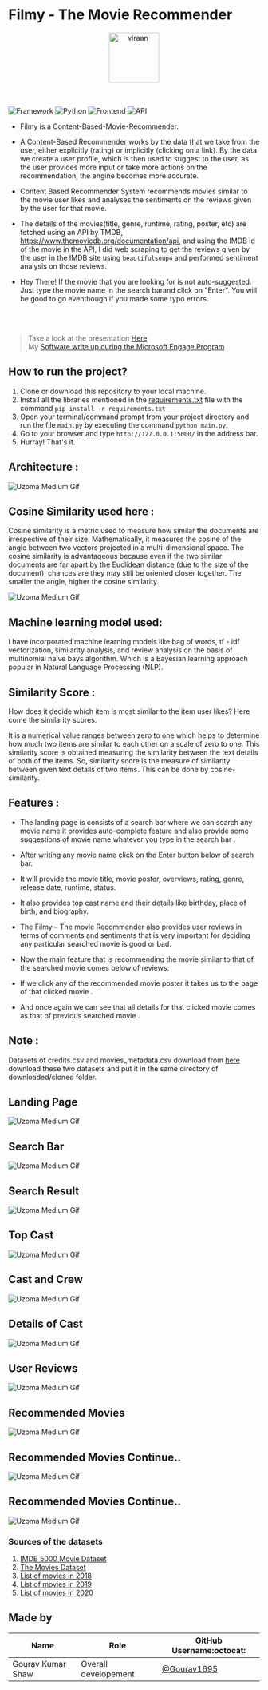 # Filmy - The Movie Recommender 


<div align="center"> <img align="center" alt="viraan" src="https://github.com/Gourav1695/Filmy-The_Movie_Recommender/blob/main/screenshot/Filmy-%20The%20Movie%20Recommender1.jpg" height='100' width='100'> </a> </div>
<br /><br />


![Framework](https://img.shields.io/badge/Framework-Flask-red)
![Python](https://img.shields.io/badge/Python-3.8-blueviolet)
![Frontend](https://img.shields.io/badge/Frontend-HTML/CSS/JS-green)
![API](https://img.shields.io/badge/API-TMDB-fcba03)

- Filmy is a Content-Based-Movie-Recommender.

- A Content-Based Recommender works by the data that we take from the user, either explicitly (rating) or implicitly (clicking on a link). By the data we create a user profile, which is then used to suggest to the user, as the user provides more input or take more actions on the recommendation, the engine becomes more accurate.

- Content Based Recommender System recommends movies similar to the movie user likes and analyses the sentiments on the reviews given by the user for that movie.

- The details of the movies(title, genre, runtime, rating, poster, etc) are fetched using an API by TMDB, https://www.themoviedb.org/documentation/api, and using the IMDB id of the movie in the API, I did web scraping to get the reviews given by the user in the IMDB site using `beautifulsoup4` and performed sentiment analysis on those reviews.


- Hey There! If the movie that you are looking for is not auto-suggested. Just type the movie name in the search barand click on "Enter". You will be good to go eventhough if you made some typo errors.

<br><br>



> Take a look at the presentation [Here](https://drive.google.com/file/d/1iRYu371qu8338wkqMpL65NdTyt4VCVAL/view?usp=sharing
)<br>
 > My [Software write up during the Microsoft Engage Program](https://drive.google.com/file/d/11sCm9MFrsnFHygHmQC7XK-LU7sgBU44D/view?usp=sharing)


## How to run the project?

1. Clone or download this repository to your local machine.
2. Install all the libraries mentioned in the [requirements.txt](https://github.com/Gourav1695/Filmy-The_Movie_Recommender/blob/main/requirements.txt) file with the command `pip install -r requirements.txt`
3. Open your terminal/command prompt from your project directory and run the file `main.py` by executing the command `python main.py`.
4. Go to your browser and type `http://127.0.0.1:5000/` in the address bar.
5. Hurray! That's it.

## Architecture :

 ![Uzoma Medium Gif](https://github.com/Gourav1695/Filmy-The_Movie_Recommender/blob/main/screenshot/Architecture_img.png)

## Cosine Similarity used here :
  Cosine similarity is a metric used to measure how similar the documents are irrespective of their size. Mathematically, it measures the cosine of the angle between two vectors projected in a multi-dimensional space. The cosine similarity is advantageous because even if the two similar documents are far apart by the Euclidean distance (due to the size of the document), chances are they may still be oriented closer together. The smaller the angle, higher the cosine similarity.
  
  ![Uzoma Medium Gif](https://github.com/Gourav1695/Filmy-The_Movie_Recommender/blob/main/screenshot/cosine_similarity.png)
## Machine learning model used:

I have incorporated machine learning models like bag of words, tf - idf vectorization, similarity analysis, and review analysis on the basis of multinomial naïve bays algorithm. Which is a Bayesian learning approach popular in Natural Language Processing (NLP).

## Similarity Score : 

   How does it decide which item is most similar to the item user likes? Here come the similarity scores.
   
   It is a numerical value ranges between zero to one which helps to determine how much two items are similar to each other on a scale of zero to one. This similarity score is obtained measuring the similarity between the text details of both of the items. So, similarity score is the measure of similarity between given text details of two items. This can be done by cosine-similarity.
   
   ## Features :
   
   - The landing page is consists of a search bar where we can search any movie name it provides auto-complete feature and also provide some suggestions of movie name    whatever you type in the search bar .
- After writing any movie name click on the Enter button below of search bar.
- It will provide the movie title, movie poster, overviews, rating, genre, release date, runtime, status.

- It also provides top cast name and their details like birthday, place of birth, and biography.
- The Filmy – The movie Recommender also provides user reviews in terms of comments and sentiments that is very important for deciding any particular searched movie is good or bad.
- Now the main feature that is recommending the movie similar to that of the searched movie comes below of reviews.
- If we click any of the recommended movie poster it takes us to the page of that clicked movie .
- And once again we can see that all details for that clicked movie comes as that of previous searched movie .
   

## Note : 

Datasets of credits.csv and movies_metadata.csv download from [here](https://www.kaggle.com/rounakbanik/the-movies-dataset)
download these two datasets and put it in the same directory of downloaded/cloned folder.
  
<!-- More about Cosine Similarity : [Understanding the Math behind Cosine Similarity](https://www.machinelearningplus.com/nlp/cosine-similarity/) -->
## Landing Page
![Uzoma Medium Gif](https://github.com/Gourav1695/Filmy-The_Movie_Recommender/blob/main/screenshot/landing_page.gif)
## Search Bar
![Uzoma Medium Gif](https://github.com/Gourav1695/Filmy-The_Movie_Recommender/blob/main/screenshot/Screenshot1.png)
## Search Result
![Uzoma Medium Gif](https://github.com/Gourav1695/Filmy-The_Movie_Recommender/blob/main/screenshot/Screenshot2.png)

## Top Cast
![Uzoma Medium Gif](https://github.com/Gourav1695/Filmy-The_Movie_Recommender/blob/main/screenshot/Screenshot3.png)
## Cast and Crew
![Uzoma Medium Gif](https://github.com/Gourav1695/Filmy-The_Movie_Recommender/blob/main/screenshot/Screenshot4.png)
## Details of Cast
![Uzoma Medium Gif](https://github.com/Gourav1695/Filmy-The_Movie_Recommender/blob/main/screenshot/Screenshot5.png)
## User Reviews
![Uzoma Medium Gif](https://github.com/Gourav1695/Filmy-The_Movie_Recommender/blob/main/screenshot/Screenshot6.png)
## Recommended Movies

![Uzoma Medium Gif](https://github.com/Gourav1695/Filmy-The_Movie_Recommender/blob/main/screenshot/Screenshot7.png)
## Recommended Movies Continue..
![Uzoma Medium Gif](https://github.com/Gourav1695/Filmy-The_Movie_Recommender/blob/main/screenshot/Screenshot8.png)
## Recommended Movies Continue..
![Uzoma Medium Gif](https://github.com/Gourav1695/Filmy-The_Movie_Recommender/blob/main/screenshot/Screenshot9.png)

### Sources of the datasets 

1. [IMDB 5000 Movie Dataset](https://www.kaggle.com/carolzhangdc/imdb-5000-movie-dataset)
2. [The Movies Dataset](https://www.kaggle.com/rounakbanik/the-movies-dataset)
3. [List of movies in 2018](https://en.wikipedia.org/wiki/List_of_American_films_of_2018)
4. [List of movies in 2019](https://en.wikipedia.org/wiki/List_of_American_films_of_2019)
5. [List of movies in 2020](https://en.wikipedia.org/wiki/List_of_American_films_of_2020)



## Made by 

| Name                  | Role                       | GitHub Username:octocat:                             |
| ------------------    | -------------------------- | ---------------------------------------------------- |
| Gourav Kumar Shaw     | Overall developement       | [@Gourav1695](https://github.com/Gourav1695)       |
